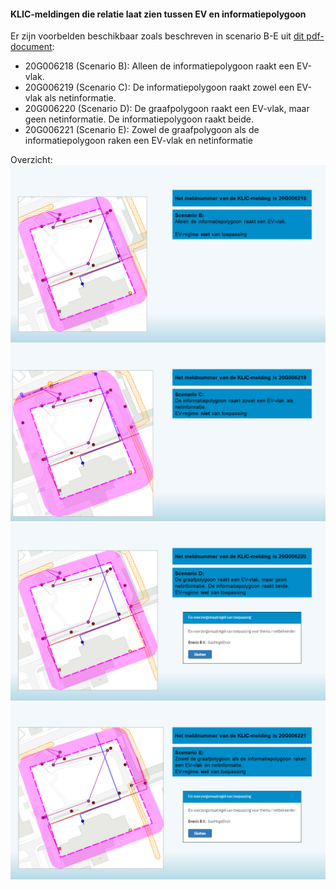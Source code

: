 #### KLIC-meldingen die relatie laat zien tussen EV en informatiepolygoon

Er zijn voorbelden beschikbaar zoals beschreven in scenario B-E uit [dit pdf-document](../Beschrijving%205%20scenarios%20thema%20BGI%20versus%20Graafpolygoon%20en%20Informatiepolygoon%20(2016-10-02).pdf):
- 20G006218 (Scenario B): Alleen de informatiepolygoon raakt een EV-vlak.
- 20G006219 (Scenario C): De informatiepolygoon raakt zowel een EV-vlak als netinformatie.
- 20G006220 (Scenario D): De graafpolygoon raakt een EV-vlak, maar geen netinformatie. De informatiepolygoon raakt beide.
- 20G006221 (Scenario E): Zowel de graafpolygoon als de informatiepolygoon raken een EV-vlak en netinformatie


Overzicht:  \
![aanvraag 20G006218](20G006218/Scenario-B.png "aanvraag 20G006218")  \
![aanvraag 20G006219](20G006219/Scenario-C.png "aanvraag 20G006219")  \
![aanvraag 20G006220](20G006220/Scenario-D.png "aanvraag 20G006220")  \
![aanvraag 20G006221](20G006221/Scenario-E.png "aanvraag 20G006221")